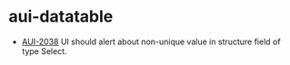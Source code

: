 aui-datatable
========

* [AUI-2038](https://issues.liferay.com/browse/AUI-2038) UI should alert about non-unique value in structure field of type Select.